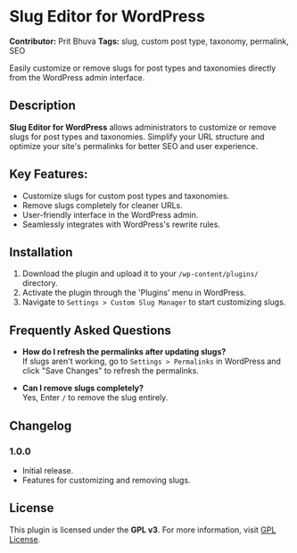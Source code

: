 # Slug Editor for WordPress

**Contributor:** Prit Bhuva
**Tags:** slug, custom post type, taxonomy, permalink, SEO

Easily customize or remove slugs for post types and taxonomies directly from the WordPress admin interface.

## Description

**Slug Editor for WordPress** allows administrators to customize or remove slugs for post types and taxonomies. Simplify your URL structure and optimize your site's permalinks for better SEO and user experience.

## Key Features:

- Customize slugs for custom post types and taxonomies.
- Remove slugs completely for cleaner URLs.
- User-friendly interface in the WordPress admin.
- Seamlessly integrates with WordPress's rewrite rules.

## Installation

1. Download the plugin and upload it to your `/wp-content/plugins/` directory.
2. Activate the plugin through the 'Plugins' menu in WordPress.
3. Navigate to `Settings > Custom Slug Manager` to start customizing slugs.

## Frequently Asked Questions

- **How do I refresh the permalinks after updating slugs?**  
  If slugs aren't working, go to `Settings > Permalinks` in WordPress and click "Save Changes" to refresh the permalinks.

- **Can I remove slugs completely?**  
  Yes, Enter `/` to remove the slug entirely.

## Changelog

### 1.0.0
- Initial release.
- Features for customizing and removing slugs.

## License

This plugin is licensed under the **GPL v3**. For more information, visit [GPL License](http://www.gnu.org/licenses/gpl-3.0.html).
